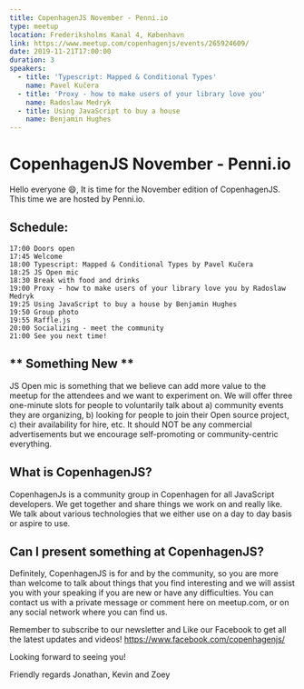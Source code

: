 ```yaml
---
title: CopenhagenJS November - Penni.io
type: meetup
location: Frederiksholms Kanal 4, København
link: https://www.meetup.com/copenhagenjs/events/265924609/
date: 2019-11-21T17:00:00
duration: 3
speakers:
  - title: 'Typescript: Mapped & Conditional Types'
    name: Pavel Kučera
  - title: 'Proxy - how to make users of your library love you'
    name: Radoslaw Medryk
  - title: Using JavaScript to buy a house
    name: Benjamin Hughes
---
```


# CopenhagenJS November - Penni.io

Hello everyone 😄,
It is time for the November edition of CopenhagenJS. This time we are hosted by Penni.io.

## Schedule:

    17:00 Doors open
    17:45 Welcome
    18:00 Typescript: Mapped & Conditional Types by Pavel Kučera
    18:25 JS Open mic
    18:30 Break with food and drinks
    19:00 Proxy - how to make users of your library love you by Radoslaw Medryk
    19:25 Using JavaScript to buy a house by Benjamin Hughes
    19:50 Group photo
    19:55 Raffle.js
    20:00 Socializing - meet the community
    21:00 See you next time!

## ** Something New **

JS Open mic is something that we believe can add more value to the meetup for the attendees and we want to experiment on. We will offer three one-minute slots for people to voluntarily talk about a) community events they are organizing, b) looking for people to join their Open source project, c) their availability for hire, etc. It should NOT be any commercial advertisements but we encourage self-promoting or community-centric everything.

## What is CopenhagenJS?

CopenhagenJs is a community group in Copenhagen for all JavaScript developers. We get together and share things we work on and really like. We talk about various technologies that we either use on a day to day basis or aspire to use.

## Can I present something at CopenhagenJS?

Definitely, CopenhagenJS is for and by the community, so you are more than welcome to talk about things that you find interesting and we will assist you with your speaking if you are new or have any difficulties. You can contact us with a private message or comment here on meetup.com, or on any social network where you can find us.

Remember to subscribe to our newsletter and Like our Facebook to get all the latest updates and videos!
https://www.facebook.com/copenhagenjs/

Looking forward to seeing you!

Friendly regards
Jonathan, Kevin and Zoey
